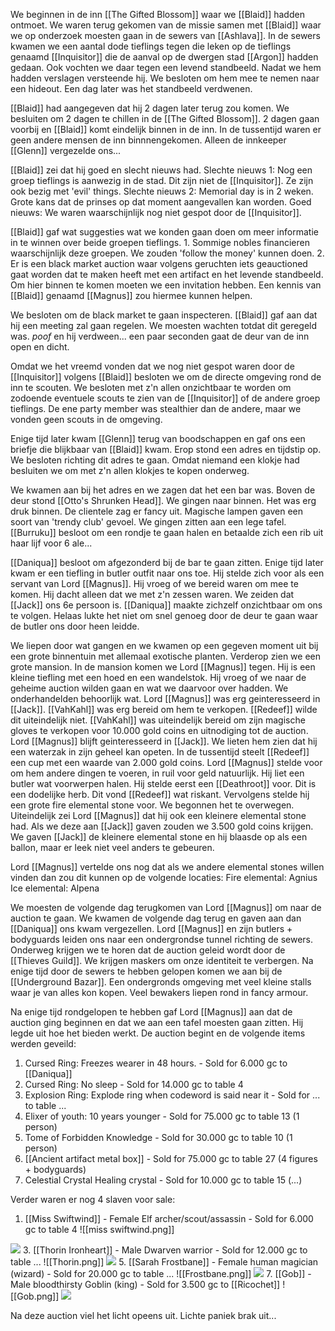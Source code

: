 
We beginnen in de inn [[The Gifted Blossom]] waar we [[Blaid]] hadden ontmoet. We waren terug gekomen van  de missie samen met [[Blaid]] waar we op onderzoek moesten gaan in de sewers van [[Ashlava]]. In de sewers kwamen we een aantal dode tieflings tegen die leken op de tieflings genaamd [[Inquisitor]] die  de aanval op de dwergen stad [[Argon]] hadden gedaan. Ook vochten we daar tegen een levend standbeeld. Nadat we hem hadden verslagen versteende hij. We besloten om hem mee te nemen naar een hideout. Een dag later was het standbeeld verdwenen. 

[[Blaid]] had aangegeven dat hij 2 dagen later terug zou komen. We besluiten om 2 dagen te chillen in de [[The Gifted Blossom]]. 2 dagen gaan voorbij en [[Blaid]] komt eindelijk binnen in de inn. In de tussentijd waren er geen andere mensen de inn binnnengekomen. Alleen de innkeeper [[Glenn]] vergezelde ons... 

[[Blaid]] zei dat hij goed en slecht nieuws had.
	Slechte nieuws 1: Nog een groep tieflings is aanwezig in de stad. Dit zijn niet de [[Inquisitor]]. Ze zijn ook bezig met 'evil' things.
	Slechte nieuws 2: Memorial day is in 2 weken. Grote kans dat de prinses op dat moment aangevallen kan worden.
	Goed nieuws: We waren waarschijnlijk nog niet gespot door de [[Inquisitor]].

[[Blaid]] gaf wat suggesties wat we konden gaan doen om meer informatie in te winnen over beide groepen tieflings. 
	1. Sommige nobles financieren waarschijnlijk deze groepen. We zouden 'follow the money' kunnen doen.
	2. Er is een black market auction waar volgens geruchten iets geauctioned gaat worden dat te maken heeft met een artifact en het levende standbeeld. Om hier binnen te komen moeten we een invitation hebben. Een kennis van [[Blaid]] genaamd [[Magnus]] zou hiermee kunnen helpen. 

We besloten om de black market te gaan inspecteren. [[Blaid]] gaf aan dat hij een meeting zal gaan regelen. We moesten wachten totdat dit geregeld was. *poof* en hij verdween... een paar seconden gaat de deur van de inn open en dicht.

Omdat we het vreemd vonden dat we nog niet gespot waren door de [[Inquisitor]] volgens [[Blaid]] besloten we om de directe omgeving rond de inn te scouten. We besloten met z'n allen onzichtbaar te worden om zodoende eventuele scouts te zien van de [[Inquisitor]] of de andere groep tieflings. De ene party member was stealthier dan de andere, maar we vonden geen scouts in de omgeving.

Enige tijd later kwam [[Glenn]] terug van boodschappen en gaf ons een briefje die blijkbaar van [[Blaid]] kwam. Erop stond een adres en tijdstip op. We besloten richting dit adres te gaan. Omdat niemand een klokje had besluiten we om met z'n allen klokjes te kopen onderweg.

We kwamen aan bij het adres en we zagen dat het een bar was. Boven de deur stond [[Otto's Shrunken Head]]. We gingen naar binnen. Het was erg druk binnen. De clientele zag er fancy uit. Magische lampen gaven een soort van 'trendy club' gevoel. We gingen zitten aan een lege tafel. [[Burruku]] besloot om een rondje te gaan halen en betaalde zich een rib uit haar lijf voor 6 ale...

[[Daniqua]] besloot om afgezonderd bij de bar te gaan zitten. Enige tijd later kwam er een tiefling in butler outfit naar ons toe. Hij stelde zich voor als een servant van Lord [[Magnus]]. Hij vroeg of we bereid waren om mee te komen. Hij dacht alleen dat we met z'n zessen waren. We zeiden dat [[Jack]] ons 6e persoon is. [[Daniqua]] maakte zichzelf onzichtbaar om ons te volgen. Helaas lukte het niet om snel genoeg door de deur te gaan waar de butler ons door heen leidde.

We liepen door wat gangen en we kwamen op een gegeven moment uit bij een grote binnentuin met allemaal exotische planten. Verderop zien we een grote mansion. In de mansion komen we Lord [[Magnus]] tegen. Hij is een kleine tiefling met een hoed en een wandelstok. Hij vroeg of we naar de geheime auction wilden gaan en wat we daarvoor over hadden. We onderhandelden behoorlijk wat. Lord [[Magnus]] was erg geinteresseerd in [[Jack]]. [[VahKahl]] was erg bereid om hem te verkopen. [[Redeef]] wilde dit uiteindelijk niet. [[VahKahl]] was uiteindelijk bereid om zijn magische gloves te verkopen voor 10.000 gold coins en uitnodiging tot de auction. Lord [[Magnus]] blijft geinteresseerd in [[Jack]]. We lieten hem zien dat hij een waterzak in zijn geheel kan opeten. In de tussentijd steelt [[Redeef]] een cup met een waarde van 2.000 gold coins. Lord [[Magnus]] stelde voor om hem andere dingen te voeren, in ruil voor geld natuurlijk. Hij liet een butler wat voorwerpen halen. Hij stelde eerst een [[Deathroot]] voor. Dit is een dodelijke herb. Dit vond [[Redeef]] wat riskant. Vervolgens stelde hij een grote fire elemental stone voor. We begonnen het te overwegen. Uiteindelijk zei Lord [[Magnus]] dat hij ook een kleinere elemental stone had. Als we deze aan [[Jack]] gaven zouden we 3.500 gold coins krijgen. We gaven [[Jack]] de kleinere elemental stone en hij blaasde op als een ballon, maar er leek niet veel anders te gebeuren. 

Lord [[Magnus]] vertelde ons nog dat als we andere elemental stones willen vinden dan zou dit kunnen op de volgende locaties:
	Fire elemental: Agnius
	Ice elemental: Alpena

We moesten de volgende dag terugkomen van Lord [[Magnus]] om naar de auction te gaan. We kwamen de volgende dag terug en gaven aan dan [[Daniqua]] ons kwam vergezellen. Lord [[Magnus]] en zijn butlers + bodyguards leiden ons naar een ondergrondse tunnel richting de sewers. Onderweg krijgen we te horen dat de auction geleid wordt door de [[Thieves Guild]]. We krijgen maskers om onze identiteit te verbergen. Na enige tijd door de sewers te hebben gelopen komen we aan bij de [[Underground Bazar]]. Een ondergronds omgeving met veel kleine stalls waar je van alles kon kopen. Veel bewakers liepen rond in fancy armour. 

Na enige tijd rondgelopen te hebben gaf Lord [[Magnus]] aan dat de auction ging beginnen en dat we aan een tafel moesten gaan zitten. Hij legde uit hoe het bieden werkt. De auction begint en de volgende items werden geveild:

1. Cursed Ring: Freezes wearer in 48 hours. - Sold for 6.000 gc to [[Daniqua]]
2. Cursed Ring: No sleep - Sold for 14.000 gc to table 4
3. Explosion Ring: Explode ring when codeword is said near it - Sold for ... to table ...
4. Elixer of youth: 10 years younger - Sold for 75.000 gc to table 13 (1 person)
5. Tome of Forbidden Knowledge - Sold for 30.000 gc to table 10 (1 person)
6. [[Ancient artifact metal box]] - Sold for 75.000 gc to table 27 (4 figures + bodyguards)
7. Celestial Crystal Healing crystal - Sold for 10.000 gc to table 15 (...)



Verder waren er nog 4 slaven voor sale:

1. [[Miss Swiftwind]] - Female Elf archer/scout/assassin - Sold for 6.000 gc to table 4
![[miss swiftwind.png]]
<img src="/assets/miss swiftwind.png"/>
3. [[Thorin Ironheart]] - Male Dwarven warrior - Sold for 12.000 gc to table ...
![[Thorin.png]]
<img src="/assets/Thorin.png"/>
5. [[Sarah Frostbane]] - Female human magician (wizard) - Sold for 20.000 gc to table ...
![[Frostbane.png]]
<img src="/assets/Frostbane.png"/>
7. [[Gob]] - Male bloodthirsty Goblin (king) - Sold for 3.500 gc to [[Ricochet]]
![[Gob.png]]
<img src="/assets/Gob.png"/>

Na deze auction viel het licht opeens uit. Lichte paniek brak uit...



